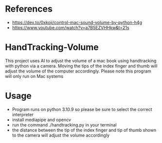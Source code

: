 # References
- https://dev.to/0xkoji/control-mac-sound-volume-by-python-h4g
- https://www.youtube.com/watch?v=a7B5EZVHHkw&t=21s

# HandTracking-Volume
This project uses AI to adjust the volume of a mac book using handtracking with python via a camera.
Moving the tips of the index finger and thumb will adjust the volume of the computer accordingly.
Please note this program will only run on Mac systems

# Usage
- Program runs on python 3.10.9 so please be sure to select the correct interpreter
- install mediapipe and opencv
- run the command ./handtracking.py in your terminal
- the distance between the tip of the index finger and tip of thumb shown to the camera will adjust the volume accordingly


